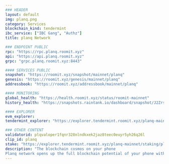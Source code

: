 ```yaml
---
### HEADER
layout: default
img: planq.png
category: Services
blockchain_kind: tendermint
ibc_service: ["IBC Gang", "Authz"]
title: planq Network

### ENDPOINT PUBLIC
rpc: "https://rpc.planq.roomit.xyz"
api: "https://api.planq.roomit.xyz"
grpc: "grpc.planq.roomit.xyz:8443"

#### SERVICES PUBLIC
snapshot: "https://roomit.xyz/snapshot/mainnet/planq"
genesis: "https://roomit.xyz/genesis/mainnet/planq"
addressbook: "https://roomit.xyz/addressbook/mainnet/planq"

#### MONITORING
global_health: "https://health.roomit.xyz/status/roomit-mainnet"
history_health: "https://snapshots.raintank.io/dashboard/snapshot/J2ZrsXPRSJN4OKBHlrNoILxp7Ck0CW33"

#### EXPLORER
evm_explorer:
tendermint_explorer: "https://explorer.tendermint.roomit.xyz/planq-mainnet/staking/plqvaloper1fqnr328nlndkxek2jaz8teec0euyr5yh26q26l"

### OTHER CONTENT
validatorid: plqvaloper1fqnr328nlndkxek2jaz8teec0euyr5yh26q26l
clip_id: planq
stake: "https://explorer.tendermint.roomit.xyz/planq-mainnet/staking/plqvaloper1fqnr328nlndkxek2jaz8teec0euyr5yh26q26l"
description: "The blockchain cosmos on your phone
Planq network opens up the full blockchain potential of your phone with easy accessibility"
---
```

